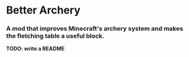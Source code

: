# Better Archery

### A mod that improves Minecraft's archery system and makes the fletching table a useful block.

**TODO: write a README**